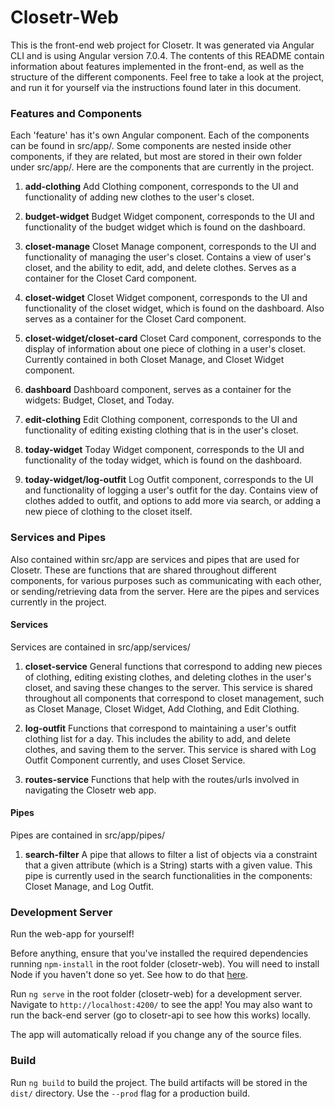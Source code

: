 # Closetr-Web

This is the front-end web project for Closetr. It was generated via Angular CLI and
is using Angular version 7.0.4. The contents of this README contain information about
features implemented in the front-end, as well as the structure of the different
components. Feel free to take a look at the project, and run it for yourself via
the instructions found later in this document.

### Features and Components

Each 'feature' has it's own Angular component. Each of the components can be found
in src/app/. Some components are nested inside other components, if they are related,
but most are stored in their own folder under src/app/. Here are the components that
are currently in the project.

1. **add-clothing**
Add Clothing component, corresponds to the UI and functionality of adding new
clothes to the user's closet.

2. **budget-widget**
Budget Widget component, corresponds to the UI and functionality of the budget
widget which is found on the dashboard.

3. **closet-manage**
Closet Manage component, corresponds to the UI and functionality of managing the
user's closet. Contains a view of user's closet, and the ability to edit, add, and
delete clothes. Serves as a container for the Closet Card component.

4. **closet-widget**
Closet Widget component, corresponds to the UI and functionality of the closet
widget, which is found on the dashboard. Also serves as a container for the Closet
Card component.

5. **closet-widget/closet-card**
Closet Card component, corresponds to the display of information about one piece
of clothing in a user's closet. Currently contained in both Closet Manage, and
Closet Widget component.

6. **dashboard**
Dashboard component, serves as a container for the widgets: Budget, Closet, and
Today.

7. **edit-clothing**
Edit Clothing component, corresponds to the UI and functionality of editing existing
clothing that is in the user's closet.

8. **today-widget**
Today Widget component, corresponds to the UI and functionality of the today widget,
which is found on the dashboard.

9. **today-widget/log-outfit**
Log Outfit component, corresponds to the UI and functionality of logging a user's
outfit for the day. Contains view of clothes added to outfit, and options to add
more via search, or adding a new piece of clothing to the closet itself.

### Services and Pipes

Also contained within src/app are services and pipes that are used for Closetr.
These are functions that are shared throughout different components, for various
purposes such as communicating with each other, or sending/retrieving data from
the server. Here are the pipes and services currently in the project.

#### Services
Services are contained in src/app/services/

1. **closet-service**
General functions that correspond to adding new pieces of clothing, editing
existing clothes, and deleting clothes in the user's closet, and saving these
changes to the server. This service is shared throughout all components that
correspond to closet management, such as Closet Manage, Closet Widget, Add
Clothing, and Edit Clothing.

2. **log-outfit**
Functions that correspond to maintaining a user's outfit clothing list for a
day. This includes the ability to add, and delete clothes, and saving them to
the server. This service is shared with Log Outfit Component currently, and
uses Closet Service.

3. **routes-service**
Functions that help with the routes/urls involved in navigating the Closetr
web app.

#### Pipes
Pipes are contained in src/app/pipes/

1. **search-filter**
A pipe that allows to filter a list of objects via a constraint that a given
attribute (which is a String) starts with a given value. This pipe is currently
used in the search functionalities in the components: Closet Manage, and Log
Outfit.

### Development Server

Run the web-app for yourself!

Before anything, ensure that you've installed the required dependencies running
`npm-install` in the root folder (closetr-web). You will need to install Node
if you haven't done so yet. See how to do that [here](https://www.npmjs.com/get-npm).

Run `ng serve` in the root folder (closetr-web) for a development server.
Navigate to `http://localhost:4200/` to see the app! You may also want to run the
back-end server (go to closetr-api to see how this works) locally.

The app will automatically reload if you change any of the source files.

### Build

Run `ng build` to build the project. The build artifacts will be stored in
the `dist/` directory. Use the `--prod` flag for a production build.
